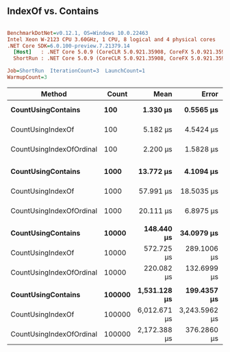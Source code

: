 ## IndexOf vs. Contains

``` ini

BenchmarkDotNet=v0.12.1, OS=Windows 10.0.22463
Intel Xeon W-2123 CPU 3.60GHz, 1 CPU, 8 logical and 4 physical cores
.NET Core SDK=6.0.100-preview.7.21379.14
  [Host]   : .NET Core 5.0.9 (CoreCLR 5.0.921.35908, CoreFX 5.0.921.35908), X64 RyuJIT
  ShortRun : .NET Core 5.0.9 (CoreCLR 5.0.921.35908, CoreFX 5.0.921.35908), X64 RyuJIT

Job=ShortRun  IterationCount=3  LaunchCount=1  
WarmupCount=3  

```
|                   Method |  Count |         Mean |         Error |      StdDev | Ratio | RatioSD |
|------------------------- |------- |-------------:|--------------:|------------:|------:|--------:|
|       **CountUsingContains** |    **100** |     **1.330 μs** |     **0.5565 μs** |   **0.0305 μs** |  **1.00** |    **0.00** |
|        CountUsingIndexOf |    100 |     5.182 μs |     4.5424 μs |   0.2490 μs |  3.90 |    0.21 |
| CountUsingIndexOfOrdinal |    100 |     2.200 μs |     1.5828 μs |   0.0868 μs |  1.65 |    0.06 |
|                          |        |              |               |             |       |         |
|       **CountUsingContains** |   **1000** |    **13.772 μs** |     **4.1094 μs** |   **0.2253 μs** |  **1.00** |    **0.00** |
|        CountUsingIndexOf |   1000 |    57.991 μs |    18.5035 μs |   1.0142 μs |  4.21 |    0.04 |
| CountUsingIndexOfOrdinal |   1000 |    20.111 μs |     6.8975 μs |   0.3781 μs |  1.46 |    0.02 |
|                          |        |              |               |             |       |         |
|       **CountUsingContains** |  **10000** |   **148.440 μs** |    **34.0979 μs** |   **1.8690 μs** |  **1.00** |    **0.00** |
|        CountUsingIndexOf |  10000 |   572.725 μs |   289.1006 μs |  15.8466 μs |  3.86 |    0.14 |
| CountUsingIndexOfOrdinal |  10000 |   220.082 μs |   132.6999 μs |   7.2737 μs |  1.48 |    0.03 |
|                          |        |              |               |             |       |         |
|       **CountUsingContains** | **100000** | **1,531.128 μs** |   **199.4357 μs** |  **10.9317 μs** |  **1.00** |    **0.00** |
|        CountUsingIndexOf | 100000 | 6,012.671 μs | 3,243.5962 μs | 177.7925 μs |  3.93 |    0.14 |
| CountUsingIndexOfOrdinal | 100000 | 2,172.388 μs |   376.2860 μs |  20.6255 μs |  1.42 |    0.01 |
